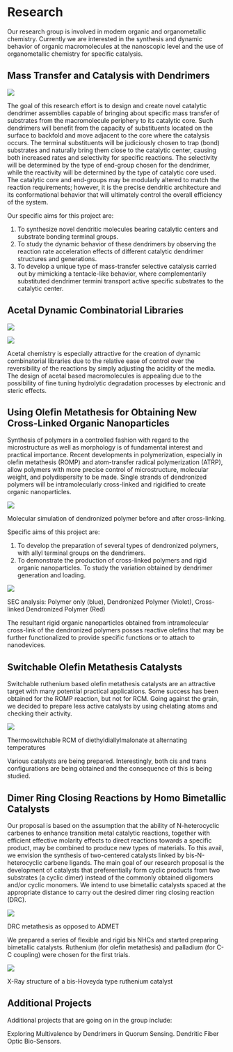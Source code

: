 
Research
========

Our research group is involved in modern organic and organometallic chemistry. Currently we are interested in the synthesis and dynamic behavior of organic macromolecules at the nanoscopic level and the use of organometallic chemistry for specific catalysis.

Mass Transfer and Catalysis with Dendrimers
-------------------------------------------

![][1]

The goal of this research effort is to design and create novel catalytic dendrimer assemblies capable of bringing about specific mass transfer of substrates from the macromolecule periphery to its catalytic core. Such dendrimers will benefit from the capacity of substituents located on the surface to backfold and move adjacent to the core where the catalysis occurs. The terminal substituents will be judiciously chosen to trap (bond) substrates and naturally bring them close to the catalytic center, causing both increased rates and selectivity for specific reactions. The selectivity will be determined by the type of end-group chosen for the dendrimer, while the reactivity will be determined by the type of catalytic core used. The catalytic core and end-groups may be modularly altered to match the reaction requirements; however, it is the precise dendritic architecture and its conformational behavior that will ultimately control the overall efficiency of the system.

Our specific aims for this project are:

 1. To synthesize novel dendritic molecules bearing catalytic centers
    and substrate bonding terminal groups.
 2. To study the dynamic behavior of these dendrimers by observing the
    reaction rate acceleration effects of different catalytic dendrimer
    structures and generations.
 3. To develop a unique type of mass-transfer selective catalysis
    carried out by mimicking a tentacle-like behavior, where
    complementarily substituted dendrimer termini transport active
    specific substrates to the catalytic center.

Acetal Dynamic Combinatorial Libraries
--------------------------------------

![][2]

![][3]

Acetal chemistry is especially attractive for the creation of dynamic combinatorial libraries due to the relative ease of control over the reversibility of the reactions by simply adjusting the acidity of the media. The design of acetal based macromolecules is appealing due to the possibility of fine tuning hydrolytic degradation processes by electronic and steric effects.

Using Olefin Metathesis for Obtaining New Cross-Linked Organic Nanoparticles
-------

Synthesis of polymers in a controlled fashion with regard to the microstructure as well as morphology is of fundamental interest and practical importance. Recent developments in polymerization, especially in olefin metathesis (ROMP) and atom-transfer radical polymerization (ATRP), allow polymers with more precise control of microstructure, molecular weight, and polydispersity to be made. Single strands of dendronized polymers will be intramolecularly cross-linked and rigidified to create organic nanoparticles.

![][4]

Molecular simulation of dendronized polymer before and after cross-linking.

Specific aims of this project are:

 1. To develop the preparation of several types of dendronized polymers,
    with allyl terminal groups on the dendrimers.
 2. To demonstrate the production of cross-linked polymers and rigid
    organic nanoparticles. To study the variation obtained by dendrimer
    generation and loading.

![][5]

SEC analysis: Polymer only (blue), Dendronized Polymer (Violet), Cross-linked Dendronized Polymer (Red)

The resultant rigid organic nanoparticles obtained from intramolecular cross-link of the dendronized polymers posses reactive olefins that may be further functionalized to provide specific functions or to attach to nanodevices.

Switchable Olefin Metathesis Catalysts
--------------------------------------

Switchable ruthenium based olefin metathesis catalysts are an attractive target with many potential practical applications. Some success has been obtained for the ROMP reaction, but not for RCM. Going against the grain, we decided to prepare less active catalysts by using chelating atoms and checking their activity.

![][6]

Thermoswitchable RCM of diethyldiallylmalonate at alternating temperatures

Various catalysts are being prepared. Interestingly, both cis and trans configurations are being obtained and the consequence of this is being studied.

Dimer Ring Closing Reactions by Homo Bimetallic Catalysts
---------------------------------------------------------

Our proposal is based on the assumption that the ability of N-heterocyclic carbenes to enhance transition metal catalytic reactions, together with efficient effective molarity effects to direct reactions towards a specific product, may be combined to produce new types of materials. To this avail, we envision the synthesis of two-centered catalysts linked by bis-N-heterocyclic carbene ligands. The main goal of our research proposal is the development of catalysts that preferentially form cyclic products from two substrates (a cyclic dimer) instead of the commonly obtained oligomers and/or cyclic monomers. We intend to use bimetallic catalysts spaced at the appropriate distance to carry out the desired dimer ring closing reaction (DRC).

![][7]

DRC metathesis as opposed to ADMET

We prepared a series of flexible and rigid bis NHCs and started preparing bimetallic catalysts. Ruthenium (for olefin metathesis) and palladium (for C-C coupling) were chosen for the first trials.

![][8]

X-Ray structure of a bis-Hoveyda type ruthenium catalyst

Additional Projects
-------------------

Additional projects that are going on in the group include:

Exploring Multivalence by Dendrimers in Quorum Sensing.
Dendritic Fiber Optic Bio-Sensors.


  [1]: http://localhost:5000/static/uploads/mass-transfer-and-catalysis-with-dendrimers.gif
  [2]: http://localhost:5000/static/uploads/Acetal-Dynamic-Combinatorial-librariesb.jpg
  [3]: http://localhost:5000/static/uploads/Acetal-Dynamic-Combinatorial-libraries.jpg
  [4]: http://localhost:5000/static/uploads/molecular-simulation-of-dendronized-polymer-before-and-after-cross-linking.jpg
  [5]: http://localhost:5000/static/uploads/dendronized-polymers.jpg
  [6]: http://localhost:5000/static/uploads/sulfur1.jpg
  [7]: http://localhost:5000/static/uploads/DRC1.jpg
  [8]: http://localhost:5000/static/uploads/DRC2.jpg